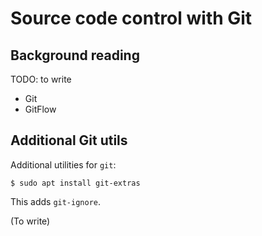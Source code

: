 # Source code control with Git

## Background reading

TODO: to write

- Git 
- GitFlow

## Additional Git utils

Additional utilities for `git`:

    $ sudo apt install git-extras

This adds `git-ignore`.

(To write)
